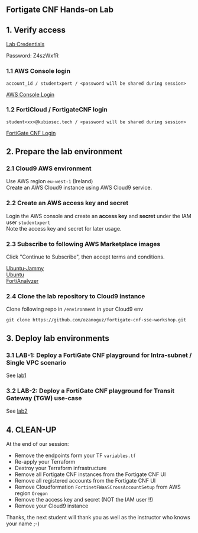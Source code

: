 ## Fortigate CNF Hands-on Lab

## 1. Verify access

[Lab Credentials](https://fortinet.egnyte.com/dl/dgdmCdeeOO)

Password: Z4szWxfR

### 1.1 AWS Console login
```
account_id / studentxpert / <password will be shared during session>

```

[AWS Console Login](https://signin.aws.amazon.com/)

### 1.2 FortiCloud / FortigateCNF login
```
student<xx>@kubiosec.tech / <password will be shared during session>
```

[FortiGate CNF Login](https://fortigatecnf.com/admin-portal/authentication/login)

## 2. Prepare the lab environment

### 2.1 Cloud9 AWS environment
Use AWS region `eu-west-1` (Ireland) <br>
Create an AWS Cloud9 instance using AWS Cloud9 service.

### 2.2 Create an AWS access key and secret
Login the AWS console and create an **access key** and **secret** under the IAM user `studentxpert`<br>
Note the access key and secret for later usage.

### 2.3 Subscribe to following AWS Marketplace images

Click "Continue to Subscribe", then accept terms and conditions.

[Ubuntu-Jammy](https://aws.amazon.com/marketplace/pp?sku=47xbqns9xujfkkjt189a13aqe)\
[Ubuntu](https://aws.amazon.com/marketplace/pp/prodview-o5bowpuwmx3ng)\
[FortiAnalyzer](https://aws.amazon.com/marketplace/pp/prodview-6dt7z5twj7t7a?sr=0-1&ref_=beagle&applicationId=AWSMPContessa)

### 2.4 Clone the lab repository to Cloud9 instance 
Clone following repo in `/environment` in your Cloud9 env
```
git clone https://github.com/ozanoguz/fortigate-cnf-sse-workshop.git
```

## 3. Deploy lab environments

### 3.1 LAB-1: Deploy a FortiGate CNF playground for Intra-subnet / Single VPC scenario
See [lab1](./lab1.md)

### 3.2 LAB-2: Deploy a FortiGate CNF playground for Transit Gateway (TGW) use-case
See [lab2](./lab2.md)

## 4. CLEAN-UP 
At the end of our session: 
- Remove the endpoints form your TF `variables.tf`
- Re-apply your Terraform
- Destroy your Terraform infrastructure
- Remove all Fortigate CNF instances from the Fortigate CNF UI
- Remove all registered accounts from the Fortigate CNF UI
- Remove Cloudformation `FortinetFWaaSCrossAccountSetup` from AWS region `Oregon`
- Remove the access key and secret (NOT the IAM user !!)
- Remove your Cloud9 instance

Thanks, the next student will thank you as well as the instructor who knows your name ;-)
